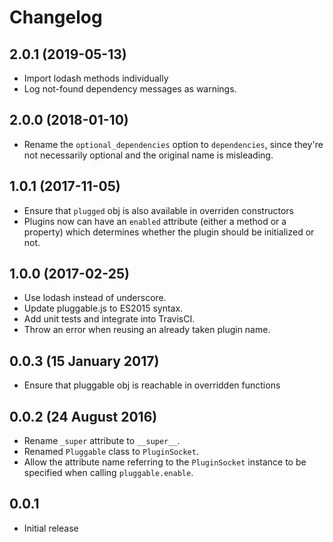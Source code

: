 # Changelog

## 2.0.1 (2019-05-13)

- Import lodash methods individually
- Log not-found dependency messages as warnings.

## 2.0.0 (2018-01-10)

- Rename the `optional_dependencies` option to `dependencies`, since they're
  not necessarily optional and the original name is misleading.

## 1.0.1 (2017-11-05)

- Ensure that `plugged` obj is also available in overriden constructors
- Plugins now can have an `enabled` attribute (either a method or a property)
  which determines whether the plugin should be initialized or not.

## 1.0.0 (2017-02-25)

- Use lodash instead of underscore.
- Update pluggable.js to ES2015 syntax.
- Add unit tests and integrate into TravisCI.
- Throw an error when reusing an already taken plugin name.

## 0.0.3 (15 January 2017)
- Ensure that pluggable obj is reachable in overridden functions

## 0.0.2 (24 August 2016)
- Rename `_super` attribute to `__super__`.
- Renamed `Pluggable` class to `PluginSocket`.
- Allow the attribute name referring to the `PluginSocket` instance to be
  specified when calling `pluggable.enable`.

## 0.0.1
- Initial release
